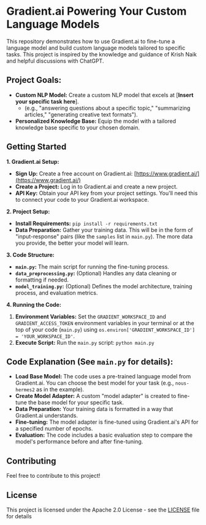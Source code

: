 # Gradient.ai Powering Your Custom Language Models

This repository demonstrates how to use Gradient.ai to fine-tune a language model and build custom language models tailored to specific tasks. This project is inspired by the knowledge and guidance of Krish Naik and helpful discussions with ChatGPT.

## Project Goals:

* **Custom NLP Model:** Create a custom NLP model that excels at [**Insert your specific task here**]. 
    * (e.g.,  "answering questions about a specific topic," "summarizing articles," "generating creative text formats").
* **Personalized Knowledge Base:** Equip the model with a tailored knowledge base specific to your chosen domain. 

## Getting Started

**1. Gradient.ai Setup:**

* **Sign Up:** Create a free account on Gradient.ai: [https://www.gradient.ai/](https://www.gradient.ai/)
* **Create a Project:** Log in to Gradient.ai and create a new project.
* **API Key:** Obtain your API key from your project settings. You'll need this to connect your code to your Gradient.ai workspace.

**2. Project Setup:**

* **Install Requirements:** `pip install -r requirements.txt`
* **Data Preparation:**  Gather your training data. This will be in the form of "input-response" pairs (like the `samples` list in `main.py`). The more data you provide, the better your model will learn.

**3. Code Structure:**

* **`main.py`:** The main script for running the fine-tuning process.
* **`data_preprocessing.py`:** (Optional) Handles any data cleaning or formatting if needed.
* **`model_training.py`:** (Optional) Defines the model architecture, training process, and evaluation metrics.

**4. Running the Code:**

1. **Environment Variables:**  Set the `GRADIENT_WORKSPACE_ID` and `GRADIENT_ACCESS_TOKEN` environment variables in your terminal or at the top of your code (`main.py`) using `os.environ['GRADIENT_WORKSPACE_ID'] = 'YOUR_WORKSPACE_ID'`.
2. **Execute Script:** Run the `main.py` script: `python main.py`

## Code Explanation (See `main.py` for details):

* **Load Base Model:** The code uses a pre-trained language model from Gradient.ai. You can choose the best model for your task (e.g., `nous-hermes2` as in the example).
* **Create Model Adapter:** A custom "model adapter" is created to fine-tune the base model for your specific task.
* **Data Preparation:** Your training data is formatted in a way that Gradient.ai understands.
* **Fine-tuning:** The model adapter is fine-tuned using Gradient.ai's API for a specified number of epochs.
* **Evaluation:** The code includes a basic evaluation step to compare the model's performance before and after fine-tuning.

## Contributing

Feel free to contribute to this project!

## License

This project is licensed under the Apache 2.0 License - see the [LICENSE](LICENSE) file for details